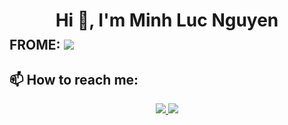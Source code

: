 

  <h1 align="center" style="margin-bottom: -20px;">Hi 👋, I'm Minh Luc Nguyen
  </h1> 
  

## FROME: <img src="https://img.icons8.com/color/48/000000/vietnam-circular.png"/>

## 📫 How to reach me:
<p align="center">
  <a href="https://www.facebook.com/MinhLucN/" alt="Facebook">
    <img src="https://img.icons8.com/fluent/48/000000/facebook-new.png" target="_blank" />
  </a> 
  <a href="https://github.com/minhluc073" alt="Github">
    <img src="https://img.icons8.com/fluent/48/000000/github.png"/>
  </a>
  
</p>
